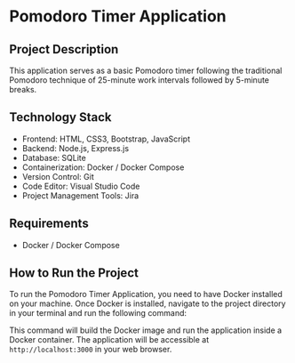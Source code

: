 # Pomodoro Timer Application

## Project Description
This application serves as a basic Pomodoro timer following the traditional Pomodoro technique of 25-minute work intervals followed by 5-minute breaks. 

## Technology Stack
- Frontend: HTML, CSS3, Bootstrap, JavaScript
- Backend: Node.js, Express.js
- Database: SQLite
- Containerization: Docker / Docker Compose
- Version Control: Git
- Code Editor: Visual Studio Code
- Project Management Tools: Jira

## Requirements
- Docker / Docker Compose

## How to Run the Project
To run the Pomodoro Timer Application, you need to have Docker installed on your machine. Once Docker is installed, navigate to the project directory in your terminal and run the following command:



This command will build the Docker image and run the application inside a Docker container. The application will be accessible at `http://localhost:3000` in your web browser.
